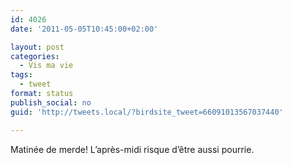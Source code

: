 ```yaml
---
id: 4026
date: '2011-05-05T10:45:00+02:00'

layout: post
categories:
  - Vis ma vie
tags:
  - tweet
format: status
publish_social: no
guid: 'http://tweets.local/?birdsite_tweet=66091013567037440'

---
```


Matinée de merde! L’après-midi risque d’être aussi pourrie.